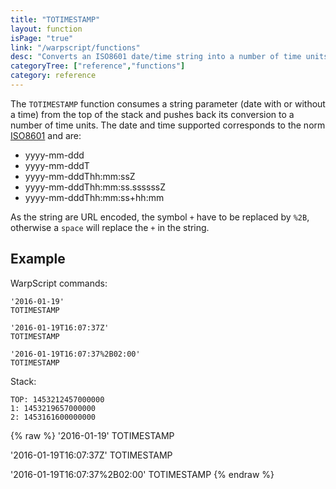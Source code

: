 ```yaml
---
title: "TOTIMESTAMP"
layout: function
isPage: "true"
link: "/warpscript/functions"
desc: "Converts an ISO8601 date/time string into a number of time units."
categoryTree: ["reference","functions"]
category: reference
---
```


The `TOTIMESTAMP` function consumes a string parameter (date with or without a time) from the top of the stack and pushes back its conversion to a number of time units.
The date and time supported corresponds to the norm [ISO8601](http://en.wikipedia.org/wiki/ISO_8601) and are: 

  * yyyy-mm-ddd
  * yyyy-mm-dddT
  * yyyy-mm-dddThh:mm:ssZ
  * yyyy-mm-dddThh:mm:ss.ssssssZ 
  * yyyy-mm-dddThh:mm:ss+hh:mm

As the string are URL encoded, the symbol `+` have to be replaced by `%2B`, otherwise a `space` will replace the `+` in the string.

## Example ##

WarpScript commands:

    '2016-01-19'
    TOTIMESTAMP

    '2016-01-19T16:07:37Z'
    TOTIMESTAMP

    '2016-01-19T16:07:37%2B02:00'
    TOTIMESTAMP

Stack: 

    TOP: 1453212457000000
    1: 1453219657000000
    2: 1453161600000000


{% raw %}
<warp10-warpscript-widget backend="{{backend}}"  exec-endpoint="{{execEndpoint}}">
'2016-01-19'
TOTIMESTAMP

'2016-01-19T16:07:37Z'
TOTIMESTAMP

'2016-01-19T16:07:37%2B02:00'
TOTIMESTAMP
</warp10-warpscript-widget>
{% endraw %}    